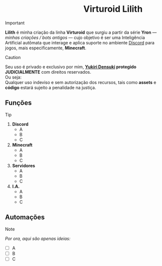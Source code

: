 <!--
REFERÊNCIAS:
https://docs.github.com/pt/get-started/writing-on-github/getting-started-with-writing-and-formatting-on-github/basic-writing-and-formatting-syntax
-->
# ㅤㅤㅤㅤㅤㅤㅤㅤㅤㅤVirturoid Lilith
> [!IMPORTANT]
> **Lilith** é minha criação da linha **Virturoid** que surgiu a partir da série **Yron** — *minhas criações / bots antigos* — cujo objetivo é ser uma Inteligência Artificial autômata que interage e aplica suporte no ambiente [Discord](https://discord.gg/7KAvZgztgu) para jogos, mais especificamente, **Minecraft**.

> [!CAUTION]
> Seu uso é privado e exclusivo por mim, **[Yukiri Densuki](https://github.com/Densuki/) protegido JUDICIALMENTE** com direitos reservados.<br>
> Ou seja:<br>
> Qualquer uso indeviso e sem autorização dos recursos, tais como **assets** e **código** estará sujeito a penalidade na justiça.

## Funções
> [!TIP]
> 1. **Discord**
>    - A
>    - B
>    - C
> 2. **Minecraft**
>    - A
>    - B
>    - C
> 3. **Servidores**
>    - A
>    - B
>    - C
> 4. **I.A.**
>    - A
>    - B
>    - C
## Automações
> [!NOTE]
> *Por ora, aqui são apenas ideias:*
> - [ ] A
> - [ ] B
> - [ ] C
